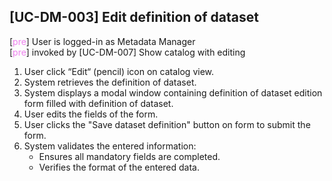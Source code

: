 [UC-DM-003] Edit definition of dataset
---

[<span style="color: violet;">pre</span>] User is logged-in as Metadata Manager<br/>
[<span style="color: violet;">pre</span>] invoked by [UC-DM-007] Show catalog with editing

1. User click “Edit“ (pencil) icon on catalog view.
2. System retrieves the definition of dataset.
3. System displays a modal window containing definition of dataset edition form filled with definition of dataset.
4. User edits the fields of the form.
5. User clicks the "Save dataset definition" button on form to submit the form.
6. System validates the entered information:
   - Ensures all mandatory fields are completed.
   - Verifies the format of the entered data.